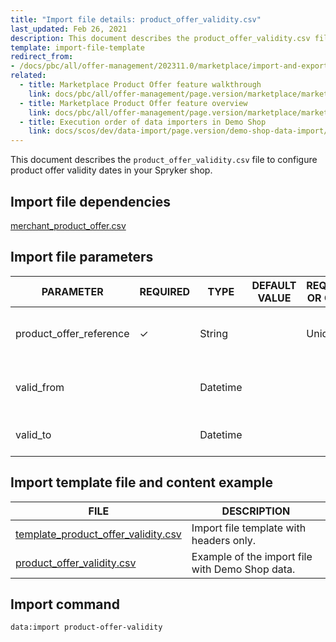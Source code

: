 ```yaml
---
title: "Import file details: product_offer_validity.csv"
last_updated: Feb 26, 2021
description: This document describes the product_offer_validity.csv file to configure  product offer validity dates in your Spryker shop.
template: import-file-template
redirect_from:
- /docs/pbc/all/offer-management/202311.0/marketplace/import-and-export-data/file-details-product-offer-validity.csv.html
related:
  - title: Marketplace Product Offer feature walkthrough
    link: docs/pbc/all/offer-management/page.version/marketplace/marketplace-merchant-portal-product-offer-management-feature-overview.html
  - title: Marketplace Product Offer feature overview
    link: docs/pbc/all/offer-management/page.version/marketplace/marketplace-product-offer-feature-overview.html
  - title: Execution order of data importers in Demo Shop
    link: docs/scos/dev/data-import/page.version/demo-shop-data-import/execution-order-of-data-importers-in-demo-shop.html
---
```


This document describes the `product_offer_validity.csv` file to configure product offer validity dates in your Spryker shop.


## Import file dependencies

[merchant_product_offer.csv](/docs/pbc/all/offer-management/{{site.version}}/marketplace/import-and-export-data/import-file-details-merchant-product-offer.csv.html)


## Import file parameters

| PARAMETER | REQUIRED | TYPE | DEFAULT VALUE | REQUIREMENTS OR COMMENTS | DESCRIPTION |
| ---------- | ---------- | ------- | ------------- | ------------------ | ------------- |
| product_offer_reference | &check;             | String   |                   | Unique                       | Identifier of the [merchant product offer](/docs/pbc/all/offer-management/{{site.version}}/marketplace/marketplace-product-offer-feature-overview.html) in the system. |
| valid_from              |               | Datetime |                   |                              | Date and time from which the offer is active.                |
| valid_to                |               | Datetime |                   |                              | Date and time till which the offer is active.                |


## Import template file and content example

| FILE  | DESCRIPTION    |
| ------------------------------- | ----------------------- |
| [template_product_offer_validity.csv](https://spryker.s3.eu-central-1.amazonaws.com/docs/Developer+Guide/Back-End/Data+Manipulation/Data+Ingestion/Data+Import/Data+Import+Categories/Marketplace+setup/template_product_offer_validity.csv) | Import file template with headers only.         |
| [product_offer_validity.csv](https://spryker.s3.eu-central-1.amazonaws.com/docs/Developer+Guide/Back-End/Data+Manipulation/Data+Ingestion/Data+Import/Data+Import+Categories/Marketplace+setup/product_offer_validity.csv) | Example of the import file with Demo Shop data. |

## Import command

```bash
data:import product-offer-validity
```
